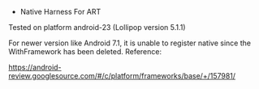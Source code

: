 * Native Harness For ART

Tested on platform android-23 (Lollipop version 5.1.1)

For newer version like Android 7.1, it is unable to register native since the WithFramework has been deleted.
Reference:

https://android-review.googlesource.com/#/c/platform/frameworks/base/+/157981/
